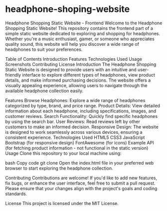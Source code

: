 # headphone-shoping-website
Headphone Shopping Static Website - Frontend
Welcome to the Headphone Shopping Static Website! This repository contains the frontend part of a simple static website dedicated to exploring and shopping for headphones. Whether you're a music enthusiast, gamer, or someone who appreciates quality sound, this website will help you discover a wide range of headphones to suit your preferences.

Table of Contents
Introduction
Features
Technologies Used
Usage
Screenshots
Contributing
License
Introduction
The Headphone Shopping Static Website is designed to provide users with an intuitive and user-friendly interface to explore different types of headphones, view product details, and make informed purchasing decisions. The website offers a visually appealing experience, allowing users to navigate through the available headphone collection easily.

Features
Browse Headphones: Explore a wide range of headphones categorized by type, brand, and price range.
Product Details: View detailed information about each headphone, including specifications, images, and customer reviews.
Search Functionality: Quickly find specific headphones by using the search bar.
User Reviews: Read reviews left by other customers to make an informed decision.
Responsive Design: The website is designed to work seamlessly across various devices, ensuring a consistent experience.
Technologies Used
HTML5
CSS3
JavaScript
Bootstrap (for responsive design)
FontAwesome (for icons)
Example API (for fetching product information - not functional in the static version)
Usage
Clone this repository to your local machine using:

bash
Copy code
git clone 
Open the index.html file in your preferred web browser to start exploring the headphone collection.



Contributing
Contributions are welcome! If you'd like to add new features, fix bugs, or enhance the user interface, feel free to submit a pull request. Please ensure that your changes align with the project's goals and coding standards.

License
This project is licensed under the MIT License.
